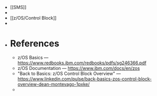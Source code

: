 - [[SMS]]
-
- [[z/OS/Control Block]]
-
- # References
	- z/OS Basics — https://www.redbooks.ibm.com/redbooks/pdfs/sg246366.pdf
	- z/OS Documentation — https://www.ibm.com/docs/en/zos
	- "Back to Basics: z/OS Control Block Overview" — https://www.linkedin.com/pulse/back-basics-zos-control-block-overview-dean-montevago-1pxke/
	-